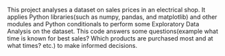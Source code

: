 This project analyses a dataset on sales prices in an electrical shop. It applies Python libraries(such as numpy, pandas, and matplotlib) and other modules and Python conditionals to perform some Exploratory Data Analysis on the dataset.
This code answers some questions(example what time is known for best sales? Which products are purchased most and at what times? etc.) to make informed decisions.

